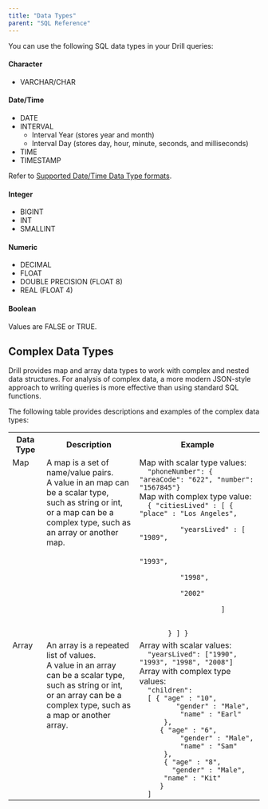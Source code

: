 ```yaml
---
title: "Data Types"
parent: "SQL Reference"
---
```

You can use the following SQL data types in your Drill queries:


#### Character

  * VARCHAR/CHAR 

#### Date/Time

  * DATE
  * INTERVAL
    * Interval Year (stores year and month)
    * Interval Day (stores day, hour, minute, seconds, and milliseconds)
  * TIME
  * TIMESTAMP

Refer to [Supported Date/Time Data Type formats](/docs/supported-date-time-data-type-formats/).

#### Integer

  * BIGINT
  * INT
  * SMALLINT

#### Numeric

  * DECIMAL
  * FLOAT 
  * DOUBLE PRECISION (FLOAT 8)
  * REAL (FLOAT 4) 

#### Boolean

Values are FALSE or TRUE.

## Complex Data Types

Drill provides map and array data types to work with complex and nested data
structures. For analysis of complex data, a more modern JSON-style approach to
writing queries is more effective than using standard SQL functions.

The following table provides descriptions and examples of the complex data
types:

<table><tbody>
  <tr><th>Data Type</th>
  <th>Description</th>
  <th>Example</th></tr>
    <tr>
      <td valign="top">Map</td>
      <td valign="top">A map is a set of name/value pairs. </br>
      A value in an map can be a scalar type, </br>
      such as string or int, or a map can be a </br>
      complex type, such as an array or another map.</td>
      <td valign="top">Map with scalar type values:</br><code>&nbsp;&nbsp;&quot;phoneNumber&quot;: { &quot;areaCode&quot;: &quot;622&quot;, &quot;number&quot;: &quot;1567845&quot;}</code></br>Map with complex type value:<code></br>&nbsp;&nbsp;{ &quot;citiesLived&quot; : [ { &quot;place&quot; : &quot;Los Angeles&quot;,</br>        
      &nbsp;&nbsp;&nbsp;&nbsp;&quot;yearsLived&quot; : [ &quot;1989&quot;,</br>
      &nbsp;&nbsp;&nbsp;&nbsp;            &quot;1993&quot;,</br>            
      &nbsp;&nbsp;&nbsp;&nbsp;&quot;1998&quot;,</br>            
      &nbsp;&nbsp;&nbsp;&nbsp;&quot;2002&quot;</br>
      &nbsp;&nbsp;&nbsp;&nbsp;          ]</br>      
      &nbsp;&nbsp;
      &nbsp;} ] }</code></td>
    </tr>
    <tr>
      <td valign="top">Array</td>
      <td valign="top">An array is a repeated list of values. </br>
      A value in an array can be a scalar type, </br>
      such as string or int, or an array can be a</br> 
      complex type, such as a map or another array.</td>
      <td valign="top">Array with scalar values:</br><code>&nbsp;&nbsp;&quot;yearsLived&quot;: [&quot;1990&quot;, &quot;1993&quot;, &quot;1998&quot;, &quot;2008&quot;]</code></br>Array with complex type values:</br><code>&nbsp;&nbsp;&quot;children&quot;:</br>&nbsp;&nbsp;[ { &quot;age&quot; : &quot;10&quot;, </br>   &nbsp;&nbsp;&nbsp;&nbsp;&nbsp;&nbsp;&quot;gender&quot; : &quot;Male&quot;,</br>    &nbsp;&nbsp;&nbsp;&nbsp;&nbsp;&nbsp;&quot;name&quot; : &quot;Earl&quot;</br> &nbsp;&nbsp;&nbsp;&nbsp; }, </br> &nbsp;&nbsp;&nbsp;&nbsp;{ &quot;age&quot; : &quot;6&quot;,</br>    &nbsp;&nbsp;&nbsp;&nbsp;&nbsp;&nbsp;&quot;gender&quot; : &quot;Male&quot;,</br>    &nbsp;&nbsp;&nbsp;&nbsp;&nbsp;&nbsp;&quot;name&quot; : &quot;Sam&quot;</br>  &nbsp;&nbsp;&nbsp;&nbsp;},</br>  &nbsp;&nbsp;&nbsp;&nbsp;{ &quot;age&quot; : &quot;8&quot;,</br>    &nbsp;&nbsp;&nbsp;&nbsp;&quot;gender&quot; : &quot;Male&quot;,  </br>  &nbsp;&nbsp;&nbsp;&nbsp;&quot;name&quot; : &quot;Kit&quot; </br> &nbsp;&nbsp;&nbsp;&nbsp;}</br>&nbsp;&nbsp;]</code></td>
    </tr>
  </tbody></table>

